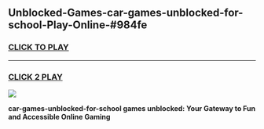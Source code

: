 
## Unblocked-Games-car-games-unblocked-for-school-Play-Online-#984fe
<h3>
<a href="https://premium.freeplayer.one?title=car-games-unblocked-for-school&ref=27F">CLICK TO PLAY</a></h3>
<hr>

<h3>
<a href="https://premium.freeplayer.one?title=car-games-unblocked-for-school&ref=27F">CLICK 2 PLAY</a>
  
</h3>

<a href="https://premium.freeplayer.one?title=car-games-unblocked-for-school&ref=27F"><img src="https://clearcache.store/games.png"></a>


**car-games-unblocked-for-school games unblocked: Your Gateway to Fun and Accessible Online Gaming**
